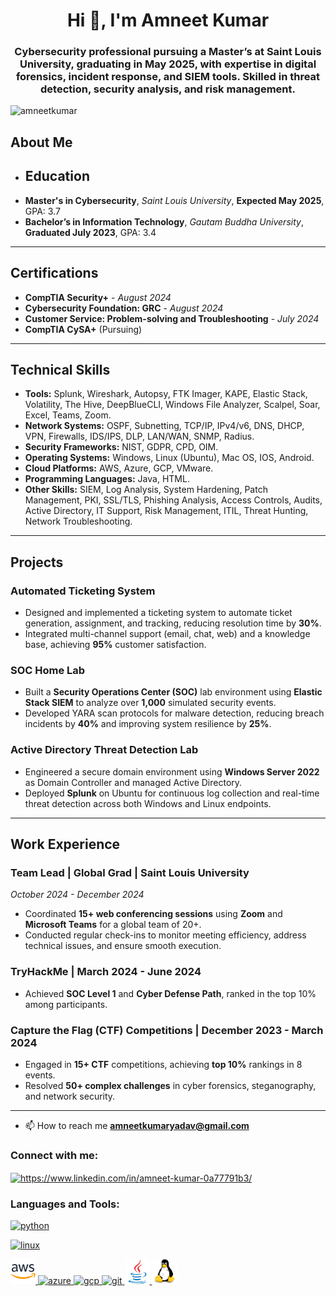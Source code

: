 <h1 align="center">Hi 👋, I'm Amneet Kumar</h1>
<h3 align="center">Cybersecurity professional pursuing a Master’s at Saint Louis University, graduating in May 2025, with expertise in digital forensics, incident response, and SIEM tools. Skilled in threat detection, security analysis, and risk management.</h3>

<p align="left"> <img src="https://komarev.com/ghpvc/?username=amneetkumar&label=Profile%20views&color=0e75b6&style=flat" alt="amneetkumar" /> </p>

## About Me
- ## Education
- **Master's in Cybersecurity**, *Saint Louis University*, **Expected May 2025**, GPA: 3.7
- **Bachelor’s in Information Technology**, *Gautam Buddha University*, **Graduated July 2023**, GPA: 3.4

---

## Certifications
- **CompTIA Security+** - *August 2024*
- **Cybersecurity Foundation: GRC** - *August 2024*
- **Customer Service: Problem-solving and Troubleshooting** - *July 2024*
- **CompTIA CySA+** (Pursuing)

---

## Technical Skills
- **Tools:** Splunk, Wireshark, Autopsy, FTK Imager, KAPE, Elastic Stack, Volatility, The Hive, DeepBlueCLI, Windows File Analyzer, Scalpel, Soar, Excel, Teams, Zoom.
- **Network Systems:** OSPF, Subnetting, TCP/IP, IPv4/v6, DNS, DHCP, VPN, Firewalls, IDS/IPS, DLP, LAN/WAN, SNMP, Radius.
- **Security Frameworks:** NIST, GDPR, CPD, OIM.
- **Operating Systems:** Windows, Linux (Ubuntu), Mac OS, IOS, Android.
- **Cloud Platforms:** AWS, Azure, GCP, VMware.
- **Programming Languages:** Java, HTML.
- **Other Skills:** SIEM, Log Analysis, System Hardening, Patch Management, PKI, SSL/TLS, Phishing Analysis, Access Controls, Audits, Active Directory, IT Support, Risk Management, ITIL, Threat Hunting, Network Troubleshooting.

---

## Projects

### Automated Ticketing System
- Designed and implemented a ticketing system to automate ticket generation, assignment, and tracking, reducing resolution time by **30%**.
- Integrated multi-channel support (email, chat, web) and a knowledge base, achieving **95%** customer satisfaction.

### SOC Home Lab
- Built a **Security Operations Center (SOC)** lab environment using **Elastic Stack SIEM** to analyze over **1,000** simulated security events.
- Developed YARA scan protocols for malware detection, reducing breach incidents by **40%** and improving system resilience by **25%**.

### Active Directory Threat Detection Lab
- Engineered a secure domain environment using **Windows Server 2022** as Domain Controller and managed Active Directory.
- Deployed **Splunk** on Ubuntu for continuous log collection and real-time threat detection across both Windows and Linux endpoints.

---

## Work Experience

### Team Lead | Global Grad | Saint Louis University
*October 2024 - December 2024*
- Coordinated **15+ web conferencing sessions** using **Zoom** and **Microsoft Teams** for a global team of 20+.
- Conducted regular check-ins to monitor meeting efficiency, address technical issues, and ensure smooth execution.

### TryHackMe | March 2024 - June 2024
- Achieved **SOC Level 1** and **Cyber Defense Path**, ranked in the top 10% among participants.

### Capture the Flag (CTF) Competitions | December 2023 - March 2024
- Engaged in **15+ CTF** competitions, achieving **top 10%** rankings in 8 events.
- Resolved **50+ complex challenges** in cyber forensics, steganography, and network security.

---


- 📫 How to reach me **amneetkumaryadav@gmail.com**

<h3 align="left">Connect with me:</h3>
<p align="left">
<a href="https://www.linkedin.com/in/amneet-kumar-0a77791b3/" target="blank"><img align="center" src="https://raw.githubusercontent.com/rahuldkjain/github-profile-readme-generator/master/src/images/icons/Social/linked-in-alt.svg" alt="https://www.linkedin.com/in/amneet-kumar-0a77791b3/" height="30" width="40" /></a>
</p>

<h3 align="left">Languages and Tools:</h3>
<a href="https://www.credly.com/earner/earned/badge/c1770e73-5c55-4c0c-a17f-5acb5a63143c/public_url" target="_blank" rel="noreferrer"> <img src="https://i.imgur.com/Y5Qh33n.png" alt="python" width="40" height="40"/> </a>
<p align="left"> <a href="https://www.wireshark.org/" target="_blank" rel="noreferrer"> <img src="https://upload.wikimedia.org/wikipedia/commons/d/df/Wireshark_icon.svg" alt="linux" width="40" height="40"/> </a>
<p align="left"> <a href="https://aws.amazon.com" target="_blank" rel="noreferrer"> <img src="https://raw.githubusercontent.com/devicons/devicon/master/icons/amazonwebservices/amazonwebservices-original-wordmark.svg" alt="aws" width="40" height="40"/> </a> <a href="https://azure.microsoft.com/en-in/" target="_blank" rel="noreferrer"> <img src="https://www.vectorlogo.zone/logos/microsoft_azure/microsoft_azure-icon.svg" alt="azure" width="40" height="40"/> </a> <a href="https://cloud.google.com" target="_blank" rel="noreferrer"> <img src="https://www.vectorlogo.zone/logos/google_cloud/google_cloud-icon.svg" alt="gcp" width="40" height="40"/> </a> <a href="https://git-scm.com/" target="_blank" rel="noreferrer"> <img src="https://www.vectorlogo.zone/logos/git-scm/git-scm-icon.svg" alt="git" width="40" height="40"/> </a> <a href="https://www.java.com" target="_blank" rel="noreferrer"> <img src="https://raw.githubusercontent.com/devicons/devicon/master/icons/java/java-original.svg" alt="java" width="40" height="40"/> </a> <a href="https://www.linux.org/" target="_blank" rel="noreferrer"> <img src="https://raw.githubusercontent.com/devicons/devicon/master/icons/linux/linux-original.svg" alt="linux" width="40" height="40"/> </a> </p>






